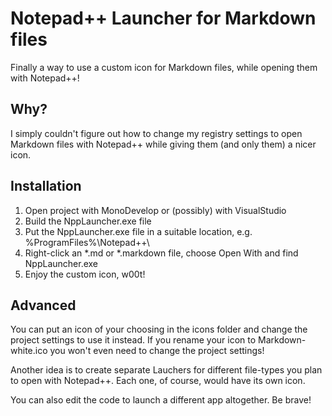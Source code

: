 Notepad++ Launcher for Markdown files
=====================================

Finally a way to use a custom icon for Markdown files, while opening them with Notepad++!

Why?
----

I simply couldn't figure out how to change my registry settings to open Markdown files with Notepad++ while giving them (and only them) a nicer icon.


Installation
------------

1. Open project with MonoDevelop or (possibly) with VisualStudio
2. Build the NppLauncher.exe file
3. Put the NppLauncher.exe file in a suitable location, e.g. %ProgramFiles%\Notepad++\
4. Right-click an *.md or *.markdown file, choose Open With and find NppLauncher.exe
5. Enjoy the custom icon, w00t!


Advanced
--------

You can put an icon of your choosing in the icons folder and change the project settings to use it instead. If you rename your icon to Markdown-white.ico you won't even need to change the project settings!

Another idea is to create separate Lauchers for different file-types you plan to open with Notepad++. Each one, of course, would have its own icon.

You can also edit the code to launch a different app altogether. Be brave!